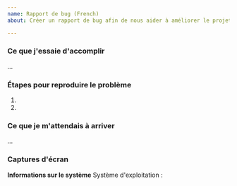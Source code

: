 ```yaml
---
name: Rapport de bug (French)
about: Créer un rapport de bug afin de nous aider à améliorer le projet.

---
```


### Ce que j'essaie d'accomplir
…

### Étapes pour reproduire le problème
1. 
2. 

### Ce que je m'attendais à arriver
…

### Captures d'écran
<!-- Si applicable, ajoutez des captures d'écran pour expliquer votre problème. -->

**Informations sur le système**
Système d'exploitation : 
